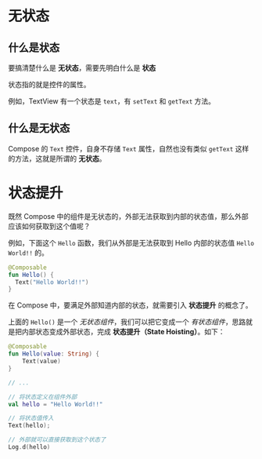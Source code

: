 # 无状态

## 什么是状态

要搞清楚什么是 **无状态**，需要先明白什么是 **状态**

状态指的就是控件的属性。

例如，TextView 有一个状态是 `text`，有 `setText` 和 `getText` 方法。

## 什么是无状态

Compose 的 `Text` 控件，自身不存储 `Text` 属性，自然也没有类似 `getText` 这样的方法，这就是所谓的 **无状态**。

# 状态提升

既然 Compose 中的组件是无状态的，外部无法获取到内部的状态值，那么外部应该如何获取到这个值呢？

例如，下面这个 `Hello` 函数，我们从外部是无法获取到 Hello 内部的状态值 `Hello World!!` 的。

```kotlin
@Composable
fun Hello() {
  Text("Hello World!!")
}
```

在 Compose 中，要满足外部知道内部的状态，就需要引入 **状态提升** 的概念了。

上面的 `Hello()` 是一个 *无状态组件*，我们可以把它变成一个 *有状态组件*，思路就是把内部状态变成外部状态，完成 **状态提升（State Hoisting）**。如下：

```kotlin
@Composable
fun Hello(value: String) {
	Text(value)
}

// ...

// 将状态定义在组件外部
val hello = "Hello World!!"

// 将状态值传入
Text(hello);

// 外部就可以直接获取到这个状态了
Log.d(hello)
```

